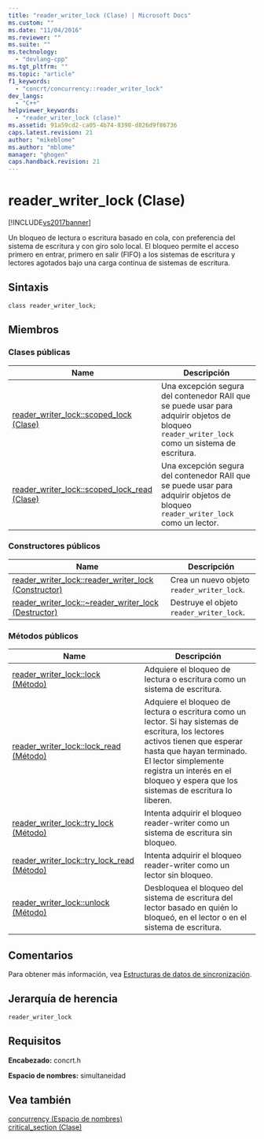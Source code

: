 ```yaml
---
title: "reader_writer_lock (Clase) | Microsoft Docs"
ms.custom: ""
ms.date: "11/04/2016"
ms.reviewer: ""
ms.suite: ""
ms.technology: 
  - "devlang-cpp"
ms.tgt_pltfrm: ""
ms.topic: "article"
f1_keywords: 
  - "concrt/concurrency::reader_writer_lock"
dev_langs: 
  - "C++"
helpviewer_keywords: 
  - "reader_writer_lock (clase)"
ms.assetid: 91a59cd2-ca05-4b74-8398-d826d9f86736
caps.latest.revision: 21
author: "mikeblome"
ms.author: "mblome"
manager: "ghogen"
caps.handback.revision: 21
---
```

# reader_writer_lock (Clase)
[!INCLUDE[vs2017banner](../../../assembler/inline/includes/vs2017banner.md)]

Un bloqueo de lectura o escritura basado en cola, con preferencia del sistema de escritura y con giro solo local.  El bloqueo permite el acceso primero en entrar, primero en salir \(FIFO\) a los sistemas de escritura y lectores agotados bajo una carga continua de sistemas de escritura.  
  
## Sintaxis  
  
```  
class reader_writer_lock;  
```  
  
## Miembros  
  
### Clases públicas  
  
|Name|Descripción|  
|----------|-----------------|  
|[reader\_writer\_lock::scoped\_lock \(Clase\)](../Topic/reader_writer_lock::scoped_lock%20Class.md)|Una excepción segura del contenedor RAII que se puede usar para adquirir objetos de bloqueo `reader_writer_lock` como un sistema de escritura.|  
|[reader\_writer\_lock::scoped\_lock\_read \(Clase\)](../Topic/reader_writer_lock::scoped_lock_read%20Class.md)|Una excepción segura del contenedor RAII que se puede usar para adquirir objetos de bloqueo `reader_writer_lock` como un lector.|  
  
### Constructores públicos  
  
|Name|Descripción|  
|----------|-----------------|  
|[reader\_writer\_lock::reader\_writer\_lock \(Constructor\)](../Topic/reader_writer_lock::reader_writer_lock%20Constructor.md)|Crea un nuevo objeto `reader_writer_lock`.|  
|[reader\_writer\_lock::~reader\_writer\_lock \(Destructor\)](../Topic/reader_writer_lock::~reader_writer_lock%20Destructor.md)|Destruye el objeto `reader_writer_lock`.|  
  
### Métodos públicos  
  
|Name|Descripción|  
|----------|-----------------|  
|[reader\_writer\_lock::lock \(Método\)](../Topic/reader_writer_lock::lock%20Method.md)|Adquiere el bloqueo de lectura o escritura como un sistema de escritura.|  
|[reader\_writer\_lock::lock\_read \(Método\)](../Topic/reader_writer_lock::lock_read%20Method.md)|Adquiere el bloqueo de lectura o escritura como un lector.  Si hay sistemas de escritura, los lectores activos tienen que esperar hasta que hayan terminado.  El lector simplemente registra un interés en el bloqueo y espera que los sistemas de escritura lo liberen.|  
|[reader\_writer\_lock::try\_lock \(Método\)](../Topic/reader_writer_lock::try_lock%20Method.md)|Intenta adquirir el bloqueo reader\-writer como un sistema de escritura sin bloqueo.|  
|[reader\_writer\_lock::try\_lock\_read \(Método\)](../Topic/reader_writer_lock::try_lock_read%20Method.md)|Intenta adquirir el bloqueo reader\-writer como un lector sin bloqueo.|  
|[reader\_writer\_lock::unlock \(Método\)](../Topic/reader_writer_lock::unlock%20Method.md)|Desbloquea el bloqueo del sistema de escritura del lector basado en quién lo bloqueó, en el lector o en el sistema de escritura.|  
  
## Comentarios  
 Para obtener más información, vea [Estructuras de datos de sincronización](../../../parallel/concrt/synchronization-data-structures.md).  
  
## Jerarquía de herencia  
 `reader_writer_lock`  
  
## Requisitos  
 **Encabezado:** concrt.h  
  
 **Espacio de nombres:** simultaneidad  
  
## Vea también  
 [concurrency \(Espacio de nombres\)](../../../parallel/concrt/reference/concurrency-namespace.md)   
 [critical\_section \(Clase\)](../../../parallel/concrt/reference/critical-section-class.md)
